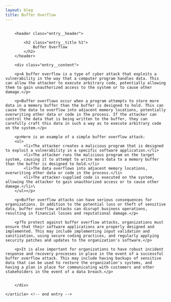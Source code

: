 ```yaml
---
layout: blog
title: Buffer Overflow
---
```


<div id="main" class="s-content__main large-8 column">
    <article class="entry">

        <header class="entry__header">

            <h2 class="entry__title h1">
                Buffer Overflow
            </h2>        
        </header>
        
        <div class="entry__content">
        
        <p>A buffer overflow is a type of cyber attack that exploits a vulnerability in the way that a computer program handles data. This can allow the attacker to execute arbitrary code, potentially allowing them to gain unauthorized access to the system or to cause other damage.</p>

        <p>Buffer overflows occur when a program attempts to store more data in a memory buffer than the buffer is designed to hold. This can cause the data to overflow into adjacent memory locations, potentially overwriting other data or code in the process. If the attacker can control the data that is being written to the buffer, they can carefully craft this data in such a way as to execute arbitrary code on the system.</p>

        <p>Here is an example of a simple buffer overflow attack:
        <ul>
            <li>The attacker creates a malicious program that is designed to exploit a vulnerability in a specific software application.</li>
            <li>The attacker runs the malicious program on the target system, causing it to attempt to write more data to a memory buffer than the buffer is designed to hold.</li>
            <li>The data overflows into adjacent memory locations, overwriting other data or code in the process.</li>
            <li>The attacker-supplied code is executed on the system, allowing the attacker to gain unauthorized access or to cause other damage.</li>\
        </ul></p>

        <p>Buffer overflow attacks can have serious consequences for organizations. In addition to the potential loss or theft of sensitive data, buffer overflow attacks can disrupt business operations, resulting in financial losses and reputational damage.</p>

        <p?To protect against buffer overflow attacks, organizations must ensure that their software applications are properly designed and implemented. This may include implementing input validation and sanitization, using secure coding practices, and regularly applying security patches and updates to the organization's software.</p>

        <p>It is also important for organizations to have robust incident response and recovery processes in place in the event of a successful buffer overflow attack. This may include having backups of sensitive data that can be used to restore the organization's systems, and having a plan in place for communicating with customers and other stakeholders in the event of a data breach.</p>


        </div> 

    </article> <!-- end entry -->

</div> <!-- end main -->